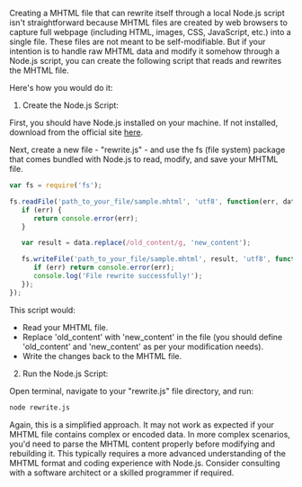 Creating a MHTML file that can rewrite itself through a local Node.js script isn't straightforward because MHTML files are created by web browsers to capture full webpage (including HTML, images, CSS, JavaScript, etc.) into a single file. These files are not meant to be self-modifiable. But if your intention is to handle raw MHTML data and modify it somehow through a Node.js script, you can create the following script that reads and rewrites the MHTML file.

Here's how you would do it:

1. Create the Node.js Script:

First, you should have Node.js installed on your machine. If not installed, download from the official site [here](https://nodejs.org/en/download/).

Next, create a new file - "rewrite.js" - and use the fs (file system) package that comes bundled with Node.js to read, modify, and save your MHTML file.

```javascript
var fs = require('fs');

fs.readFile('path_to_your_file/sample.mhtml', 'utf8', function(err, data){
   if (err) {
      return console.error(err);
   }

   var result = data.replace(/old_content/g, 'new_content');

   fs.writeFile('path_to_your_file/sample.mhtml', result, 'utf8', function(err){
      if (err) return console.error(err);
      console.log('File rewrite successfully!');
   });
});
```

This script would:
- Read your MHTML file.
- Replace 'old_content' with 'new_content' in the file (you should define 'old_content' and 'new_content' as per your modification needs).
- Write the changes back to the MHTML file.

2. Run the Node.js Script:

Open terminal, navigate to your "rewrite.js" file directory, and run:

```bash
node rewrite.js
```

Again, this is a simplified approach. It may not work as expected if your MHTML file contains complex or encoded data. In more complex scenarios, you'd need to parse the MHTML content properly before modifying and rebuilding it. This typically requires a more advanced understanding of the MHTML format and coding experience with Node.js. Consider consulting with a software architect or a skilled programmer if required.
